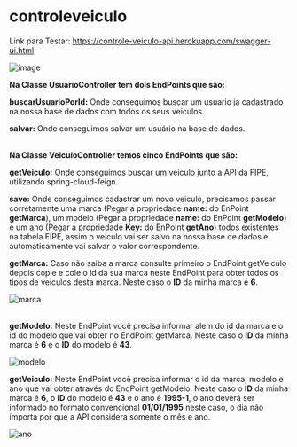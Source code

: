 # controleveiculo

Link para Testar: https://controle-veiculo-api.herokuapp.com/swagger-ui.html

![image](https://user-images.githubusercontent.com/47534815/123556491-ed6bda00-d761-11eb-90cb-c075b7c10965.png)

<b>Na Classe UsuarioController tem dois EndPoints que são:</b>

<b>buscarUsuarioPorId:</b> Onde conseguimos buscar um usuario ja cadastrado na nossa base de dados com todos os seus veiculos.

<b>salvar:</b> Onde conseguimos salvar um usuário na base de dados.</br></br>

<b>Na Classe VeiculoController temos cinco EndPoints que são:</b>
 
<b>getVeiculo:</b> Onde conseguimos buscar um veiculo junto a API da FIPE, utilizando spring-cloud-feign.

<b>save:</b> Onde conseguimos cadastrar um novo veiculo, precisamos passar corretamente uma marca (Pegar a propriedade <b>name:</b> do EnPoint <b>getMarca</b>), um modelo (Pegar a propriedade <b>name:</b> do EnPoint <b>getModelo</b>) e um ano (Pegar a propriedade <b>Key:</b> do EnPoint <b>getAno</b>) todos existentes na tabela FIPE, assim o veiculo vai ser salvo na nossa base de dados e automaticamente vai salvar o valor correspondente. 

<b>getMarca:</b> Caso não saiba a marca consulte primeiro o EndPoint getVeiculo depois copie e cole o id da sua marca neste EndPoint para obter todos os tipos de veiculos desta marca. Neste caso o <b>ID</b> da minha marca é <b>6</b>.

![marca](https://user-images.githubusercontent.com/47534815/123643986-57848d80-d7fb-11eb-8a6f-6c5a70d1c2db.png)</br></br>


<b>getModelo:</b> Neste EndPoint você precisa informar alem do id da marca e o id do modelo que vai obter no EndPoint getMarca. Neste caso o <b>ID</b> da minha marca é <b>6</b> e o <b>ID</b> do modelo é <b>43</b>.

![modelo](https://user-images.githubusercontent.com/47534815/123644478-cc57c780-d7fb-11eb-933a-e1c63bda07f4.png)


<b>getVeiculo:</b> Neste EndPoint você precisa informar o id da marca, modelo e ano que vai obter através do EndPoint getModelo. Neste caso o <b>ID</b> da minha marca é <b>6</b>, o <b>ID</b> do modelo é <b>43</b> e o ano é <b>1995-1</b>, o ano deverá ser informado no formato convencional <b>01/01/1995</b> neste caso, o dia não importa por que a API considera somente o mês e ano.

![ano](https://user-images.githubusercontent.com/47534815/123645161-77688100-d7fc-11eb-9b86-c6a48eff1c5b.png)

